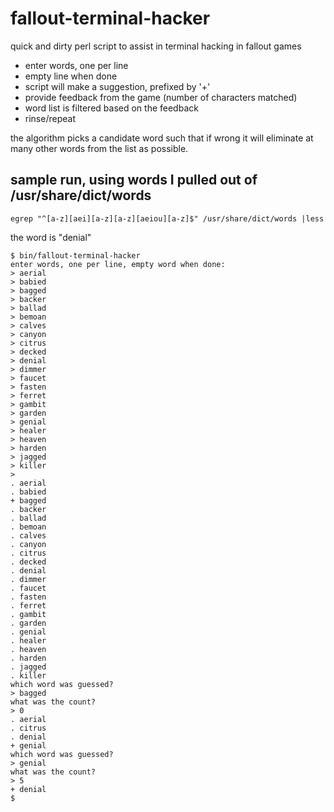 # fallout-terminal-hacker
quick and dirty perl script to assist in terminal hacking in fallout games

* enter words, one per line
* empty line when done
* script will make a suggestion, prefixed by '+'
* provide feedback from the game (number of characters matched)
* word list is filtered based on the feedback
* rinse/repeat

the algorithm picks a candidate word such that if wrong it will eliminate at many other words from the list as possible.

## sample run, using words I pulled out of /usr/share/dict/words

```
egrep "^[a-z][aei][a-z][a-z][aeiou][a-z]$" /usr/share/dict/words |less
```

the word is "denial"

```
$ bin/fallout-terminal-hacker
enter words, one per line, empty word when done:
> aerial
> babied
> bagged
> backer
> ballad
> bemoan
> calves
> canyon
> citrus
> decked
> denial
> dimmer
> faucet
> fasten
> ferret
> gambit
> garden
> genial
> healer
> heaven
> harden
> jagged
> killer
>
. aerial
. babied
+ bagged
. backer
. ballad
. bemoan
. calves
. canyon
. citrus
. decked
. denial
. dimmer
. faucet
. fasten
. ferret
. gambit
. garden
. genial
. healer
. heaven
. harden
. jagged
. killer
which word was guessed?
> bagged
what was the count?
> 0
. aerial
. citrus
. denial
+ genial
which word was guessed?
> genial
what was the count?
> 5
+ denial
$
```
